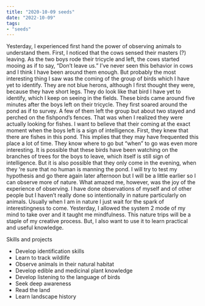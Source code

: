 ```yaml
---
title: "2020-10-09 seeds"
date: "2022-10-09"
tags:
- "seeds"
---
```


Yesterday, I experienced first hand the power of observing animals to understand them. First, I noticed that the cows sensed their masters (?) leaving. As the two boys rode their tricycle and left, the cows started mooing as if to say, “Don’t leave us.” I’ve never seen this behavior in cows and I think I have been around them enough. But probably the most interesting thing I saw was the coming of the group of birds which I have yet to identify. They are not blue herons, although I first thought they were, because they have short legs. They do look like that bird I have yet to identify, which I keep on seeing in the fields. These birds came around five minutes after the boys left on their tricycle. They first soared around the pond as if to survey. A few of them left the group but about two stayed and perched on the fishpond’s fences. That was when I realized they were actually looking for fishes. I want to believe that their coming at the exact moment when the boys left is a sign of intelligence. First, they knew that there are fishes in this pond. This implies that they may have frequented this place a lot of time. They know where to go but “when” to go was even more interesting. It is possible that these birds have been watching on the branches of trees for the boys to leave, which itself is still sign of intelligence. But it is also possible that they only come in the evening, when they ‘re sure that no human is manning the pond. I will try to test my hypothesis and go there again later afternoon but I will be a little earlier so I can observe more of nature. What amazed me, however, was the joy of the experience of observing. I have done observations of myself and of other people but I haven’t really done so intentionally in nature particularly on animals. Usually when I am in nature I just wait for the spark of interestingness to come. Yesterday, I allowed the system 2 mode of my mind to take over and it taught me mindfulness. This nature trips will be a staple of my creative process. But, I also want to use it to learn practical and useful knowledge.

Skills and projects

- Develop identification skills
- Learn to track wildlife
- Observe animals in their natural habitat
- Develop edible and medicinal plant knowledge
- Develop listening to the language of birds
- Seek deep awareness
- Read the land
- Learn landscape history